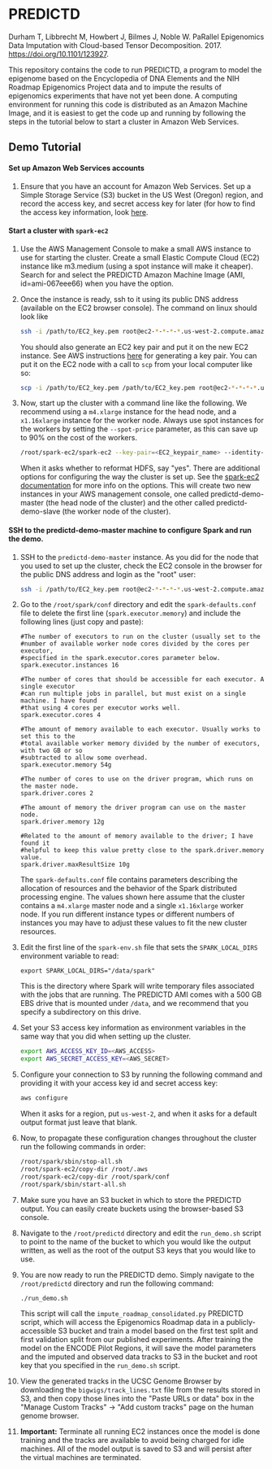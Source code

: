 # PREDICTD
Durham T, Libbrecht M, Howbert J, Bilmes J, Noble W. PaRallel Epigenomics Data Imputation with Cloud-based Tensor Decomposition. 2017. https://doi.org/10.1101/123927.

This repository contains the code to run PREDICTD, a program to model the epigenome based on the Encyclopedia of DNA Elements and the NIH Roadmap Epigenomics Project data and to impute the results of epigenomics experiments that have not yet been done. A computing environment for running this code is distributed as an Amazon Machine Image, and it is easiest to get the code up and running by following the steps in the tutorial below to start a cluster in Amazon Web Services.

## Demo Tutorial

#### Set up Amazon Web Services accounts

1. Ensure that you have an account for Amazon Web Services. Set up a Simple Storage Service (S3) bucket in the US West (Oregon) region, and record the access key, and secret access key for later (for how to find the access key information, look [here](http://docs.aws.amazon.com/general/latest/gr/aws-sec-cred-types.html#access-keys-and-secret-access-keys).

#### Start a cluster with ```spark-ec2```

1. Use the AWS Management Console to make a small AWS instance to use for starting the cluster. Create a small Elastic Compute Cloud (EC2) instance like m3.medium (using a spot instance will make it cheaper). Search for and select the PREDICTD Amazon Machine Image (AMI, id=ami-067eee66) when you have the option.

1. Once the instance is ready, ssh to it using its public DNS address (available on the EC2 browser console). The command on linux should look like 
    ```bash
    ssh -i /path/to/EC2_key.pem root@ec2-*-*-*-*.us-west-2.compute.amazonaws.com
    ```

    You should also generate an EC2 key pair and put it on the new EC2 instance. See AWS instructions [here](http://docs.aws.amazon.com/AWSEC2/latest/UserGuide/ec2-key-pairs.html) for generating a key pair. You can put it on the EC2 node with a call to ```scp``` from your local computer like so:
    
    ```bash
    scp -i /path/to/EC2_key.pem /path/to/EC2_key.pem root@ec2-*-*-*-*.us-west-2.compute.amazonaws.com:/root/.ssh/
    ```

1. Now, start up the cluster with a command line like the following. We recommend using a ```m4.xlarge``` instance for the head node, and a ```x1.16xlarge``` instance for the worker node. Always use spot instances for the workers by setting the ```--spot-price``` parameter, as this can save up to 90% on the cost of the workers.

    ```bash
    /root/spark-ec2/spark-ec2 --key-pair=<EC2_keypair_name> --identity-file=/root/.ssh/<EC2_keypair_name>.pem --region=us-west-2 --ami=ami-067eee66 --master-instance-type=m4.xlarge --instance-type=x1.16xlarge --spot-price=2.00 --slaves=1 --spark-version=1.6.0 --hadoop-major-version=yarn --copy-aws-credentials --ganglia launch predictd-demo
    ```

    When it asks whether to reformat HDFS, say "yes". There are additional options for configuring the way the cluster is set up. See the [spark-ec2 documentation](https://github.com/amplab/spark-ec2) for more info on the options. This will create two new instances in your AWS management console, one called predictd-demo-master (the head node of the cluster) and the other called predictd-demo-slave (the worker node of the cluster).

#### SSH to the predictd-demo-master machine to configure Spark and run the demo.

1. SSH to the ```predictd-demo-master``` instance. As you did for the node that you used to set up the cluster, check the EC2 console in the browser for the public DNS address and login as the "root" user:

    ```bash
    ssh -i /path/to/EC2_key.pem root@ec2-*-*-*-*.us-west-2.compute.amazonaws.com
    ```

1. Go to the ```/root/spark/conf``` directory and edit the ```spark-defaults.conf``` file to delete the first line (```spark.executor.memory```) and include the following lines (just copy and paste):
    ```
    #The number of executors to run on the cluster (usually set to the 
    #number of available worker node cores divided by the cores per executor,
    #specified in the spark.executor.cores parameter below.
    spark.executor.instances 16
    
    #The number of cores that should be accessible for each executor. A single executor
    #can run multiple jobs in parallel, but must exist on a single machine. I have found
    #that using 4 cores per executor works well.
    spark.executor.cores 4
    
    #The amount of memory available to each executor. Usually works to set this to the
    #total available worker memory divided by the number of executors, with two GB or so
    #subtracted to allow some overhead.
    spark.executor.memory 54g
    
    #The number of cores to use on the driver program, which runs on the master node.
    spark.driver.cores 2
    
    #The amount of memory the driver program can use on the master node.
    spark.driver.memory 12g
    
    #Related to the amount of memory available to the driver; I have found it
    #helpful to keep this value pretty close to the spark.driver.memory value.
    spark.driver.maxResultSize 10g
    ```
    The ```spark-defaults.conf``` file contains parameters describing the allocation of resources and the behavior of the Spark distributed processing engine. The values shown here assume that the cluster contains a ```m4.xlarge``` master node and a single ```x1.16xlarge``` worker node. If you run different instance types or different numbers of instances you may have to adjust these values to fit the new cluster resources.

1. Edit the first line of the ```spark-env.sh``` file that sets the ```SPARK_LOCAL_DIRS``` environment variable to read:
    ```
    export SPARK_LOCAL_DIRS="/data/spark"
    ```
    This is the directory where Spark will write temporary files associated with the jobs that are running. The PREDICTD AMI comes with a 500 GB EBS drive that is mounted under ```/data```, and we recommend that you specify a subdirectory on this drive.

1. Set your S3 access key information as environment variables in the same way that you did when setting up the cluster.
    ```bash
    export AWS_ACCESS_KEY_ID=<AWS_ACCESS>
    export AWS_SECRET_ACCESS_KEY=<AWS_SECRET> 
    ```

1. Configure your connection to S3 by running the following command and providing it with your access key id and secret access key:
    ```bash
    aws configure
    ```
    When it asks for a region, put ```us-west-2```, and when it asks for a default output format just leave that blank.

1. Now, to propagate these configuration changes throughout the cluster run the following commands in order:
    ```bash
    /root/spark/sbin/stop-all.sh
    /root/spark-ec2/copy-dir /root/.aws
    /root/spark-ec2/copy-dir /root/spark/conf
    /root/spark/sbin/start-all.sh
    ```

1. Make sure you have an S3 bucket in which to store the PREDICTD output. You can easily create buckets using the browser-based S3 console.

1. Navigate to the ```/root/predictd``` directory and edit the ```run_demo.sh``` script to point to the name of the bucket to which you would like the output written, as well as the root of the output S3 keys that you would like to use.

1. You are now ready to run the PREDICTD demo. Simply navigate to the ```/root/predictd``` directory and run the following command:
    ```bash
    ./run_demo.sh
    ```
    This script will call the ```impute_roadmap_consolidated.py``` PREDICTD script, which will access the Epigenomics Roadmap data in a publicly-accessible S3 bucket and train a model based on the first test split and first validation split from our published experiments. After training the model on the ENCODE Pilot Regions, it will save the model parameters and the imputed and observed data tracks to S3 in the bucket and root key that you specified in the ```run_demo.sh``` script.

1. View the generated tracks in the UCSC Genome Browser by downloading the ```bigwigs/track_lines.txt``` file from the results stored in S3, and then copy those lines into the "Paste URLs or data" box in the "Manage Custom Tracks" -> "Add custom tracks" page on the human genome browser.

1. **Important:** Terminate all running EC2 instances once the model is done training and the tracks are available to avoid being charged for idle machines. All of the model output is saved to S3 and will persist after the virtual machines are terminated.
